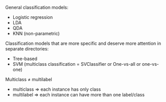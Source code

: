 General classification models:
- Logistic regression
- LDA
- QDA
- KNN (non-parametric)

Classification models that are more specific and deserve more attention in separate directories:
- Tree-based
- SVM (multiclass classification = SVClassifier or One-vs-all or one-vs-one)

Multiclass $\neq$ multilabel
- multiclass => each instance has only class
- multilabel => each instance can have more than one label/class